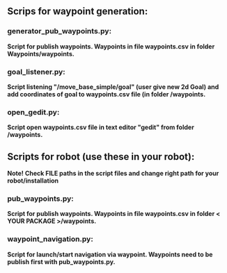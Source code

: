 ## Scrips for waypoint generation:

### generator_pub_waypoints.py:
**Script for publish waypoints. Waypoints in file waypoints.csv in folder Waypoints/waypoints.**


### goal_listener.py:
**Script listening "/move_base_simple/goal" (user give new 2d Goal) and add coordinates of goal to waypoints.csv file (in folder /waypoints.**


### open_gedit.py:
**Script open waypoints.csv file in text editor "gedit" from folder /waypoints.**


## Scripts for robot (use these in your robot):

**Note! Check FILE paths in the script files and change right path for your robot/installation**

### pub_waypoints.py:
**Script for publish waypoints. Waypoints in file waypoints.csv in folder  < YOUR PACKAGE >/waypoints.**


### waypoint_navigation.py:
**Script for launch/start navigation via waypoint. Waypoints need to be publish first with pub_waypoints.py.**
